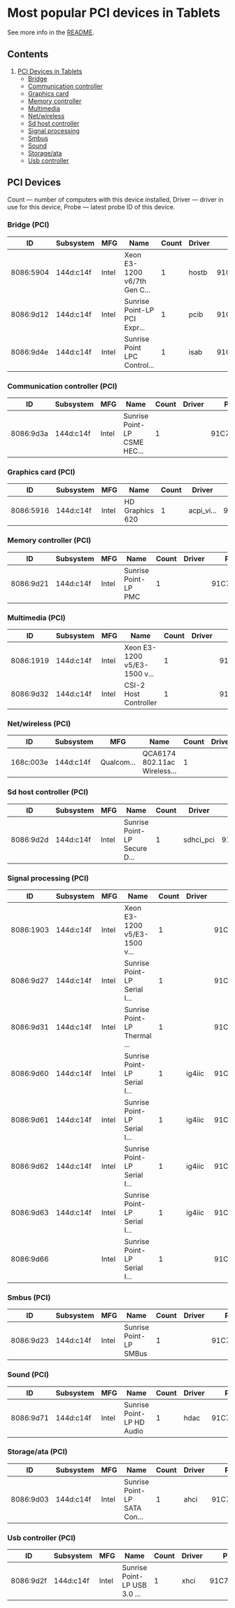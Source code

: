 Most popular PCI devices in Tablets
===================================

See more info in the [README](https://github.com/bsdhw/LsPCI).

Contents
--------

1. [ PCI Devices in Tablets ](#pci-devices)
   * [ Bridge ](#bridge-pci)
   * [ Communication controller ](#communication-controller-pci)
   * [ Graphics card ](#graphics-card-pci)
   * [ Memory controller ](#memory-controller-pci)
   * [ Multimedia ](#multimedia-pci)
   * [ Net/wireless ](#netwireless-pci)
   * [ Sd host controller ](#sd-host-controller-pci)
   * [ Signal processing ](#signal-processing-pci)
   * [ Smbus ](#smbus-pci)
   * [ Sound ](#sound-pci)
   * [ Storage/ata ](#storageata-pci)
   * [ Usb controller ](#usb-controller-pci)

PCI Devices
-----------

Count  — number of computers with this device installed,
Driver — driver in use for this device,
Probe  — latest probe ID of this device.

### Bridge (PCI)

| ID        | Subsystem | MFG        | Name                         | Count | Driver     | Probe      |
|-----------|-----------|------------|------------------------------|-------|------------|------------|
| 8086:5904 | 144d:c14f | Intel      | Xeon E3-1200 v6/7th Gen C... | 1     | hostb      | 91C76DB748 |
| 8086:9d12 | 144d:c14f | Intel      | Sunrise Point-LP PCI Expr... | 1     | pcib       | 91C76DB748 |
| 8086:9d4e | 144d:c14f | Intel      | Sunrise Point LPC Control... | 1     | isab       | 91C76DB748 |

### Communication controller (PCI)

| ID        | Subsystem | MFG        | Name                         | Count | Driver     | Probe      |
|-----------|-----------|------------|------------------------------|-------|------------|------------|
| 8086:9d3a | 144d:c14f | Intel      | Sunrise Point-LP CSME HEC... | 1     |            | 91C76DB748 |

### Graphics card (PCI)

| ID        | Subsystem | MFG        | Name                         | Count | Driver     | Probe      |
|-----------|-----------|------------|------------------------------|-------|------------|------------|
| 8086:5916 | 144d:c14f | Intel      | HD Graphics 620              | 1     | acpi_vi... | 91C76DB748 |

### Memory controller (PCI)

| ID        | Subsystem | MFG        | Name                         | Count | Driver     | Probe      |
|-----------|-----------|------------|------------------------------|-------|------------|------------|
| 8086:9d21 | 144d:c14f | Intel      | Sunrise Point-LP PMC         | 1     |            | 91C76DB748 |

### Multimedia (PCI)

| ID        | Subsystem | MFG        | Name                         | Count | Driver     | Probe      |
|-----------|-----------|------------|------------------------------|-------|------------|------------|
| 8086:1919 | 144d:c14f | Intel      | Xeon E3-1200 v5/E3-1500 v... | 1     |            | 91C76DB748 |
| 8086:9d32 | 144d:c14f | Intel      | CSI-2 Host Controller        | 1     |            | 91C76DB748 |

### Net/wireless (PCI)

| ID        | Subsystem | MFG        | Name                         | Count | Driver     | Probe      |
|-----------|-----------|------------|------------------------------|-------|------------|------------|
| 168c:003e | 144d:c14f | Qualcom... | QCA6174 802.11ac Wireless... | 1     |            | 91C76DB748 |

### Sd host controller (PCI)

| ID        | Subsystem | MFG        | Name                         | Count | Driver     | Probe      |
|-----------|-----------|------------|------------------------------|-------|------------|------------|
| 8086:9d2d | 144d:c14f | Intel      | Sunrise Point-LP Secure D... | 1     | sdhci_pci  | 91C76DB748 |

### Signal processing (PCI)

| ID        | Subsystem | MFG        | Name                         | Count | Driver     | Probe      |
|-----------|-----------|------------|------------------------------|-------|------------|------------|
| 8086:1903 | 144d:c14f | Intel      | Xeon E3-1200 v5/E3-1500 v... | 1     |            | 91C76DB748 |
| 8086:9d27 | 144d:c14f | Intel      | Sunrise Point-LP Serial I... | 1     |            | 91C76DB748 |
| 8086:9d31 | 144d:c14f | Intel      | Sunrise Point-LP Thermal ... | 1     |            | 91C76DB748 |
| 8086:9d60 | 144d:c14f | Intel      | Sunrise Point-LP Serial I... | 1     | ig4iic     | 91C76DB748 |
| 8086:9d61 | 144d:c14f | Intel      | Sunrise Point-LP Serial I... | 1     | ig4iic     | 91C76DB748 |
| 8086:9d62 | 144d:c14f | Intel      | Sunrise Point-LP Serial I... | 1     | ig4iic     | 91C76DB748 |
| 8086:9d63 | 144d:c14f | Intel      | Sunrise Point-LP Serial I... | 1     | ig4iic     | 91C76DB748 |
| 8086:9d66 |           | Intel      | Sunrise Point-LP Serial I... | 1     |            | 91C76DB748 |

### Smbus (PCI)

| ID        | Subsystem | MFG        | Name                         | Count | Driver     | Probe      |
|-----------|-----------|------------|------------------------------|-------|------------|------------|
| 8086:9d23 | 144d:c14f | Intel      | Sunrise Point-LP SMBus       | 1     |            | 91C76DB748 |

### Sound (PCI)

| ID        | Subsystem | MFG        | Name                         | Count | Driver     | Probe      |
|-----------|-----------|------------|------------------------------|-------|------------|------------|
| 8086:9d71 | 144d:c14f | Intel      | Sunrise Point-LP HD Audio    | 1     | hdac       | 91C76DB748 |

### Storage/ata (PCI)

| ID        | Subsystem | MFG        | Name                         | Count | Driver     | Probe      |
|-----------|-----------|------------|------------------------------|-------|------------|------------|
| 8086:9d03 | 144d:c14f | Intel      | Sunrise Point-LP SATA Con... | 1     | ahci       | 91C76DB748 |

### Usb controller (PCI)

| ID        | Subsystem | MFG        | Name                         | Count | Driver     | Probe      |
|-----------|-----------|------------|------------------------------|-------|------------|------------|
| 8086:9d2f | 144d:c14f | Intel      | Sunrise Point-LP USB 3.0 ... | 1     | xhci       | 91C76DB748 |

